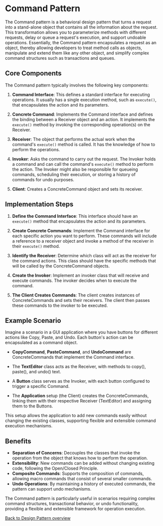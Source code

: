 # Command Pattern

The Command pattern is a behavioral design pattern that turns a request into a stand-alone object that contains all the information about the request. This transformation allows you to parameterize methods with different requests, delay or queue a request's execution, and support undoable operations. Essentially, the Command pattern encapsulates a request as an object, thereby allowing developers to treat method calls as objects, manipulate and extend them like any other object, and simplify complex command structures such as transactions and queues.

## Core Components

The Command pattern typically involves the following key components:

1. **Command Interface**: This defines a standard interface for executing operations. It usually has a single execution method, such as `execute()`, that encapsulates the action and its parameters.

2. **Concrete Command**: Implements the Command interface and defines the binding between a Receiver object and an action. It implements the `execute()` method by invoking the corresponding operation(s) on the Receiver.

3. **Receiver**: The object that performs the actual work when the command's `execute()` method is called. It has the knowledge of how to perform the operations.

4. **Invoker**: Asks the command to carry out the request. The Invoker holds a command and can call the command's `execute()` method to perform the action. The Invoker might also be responsible for queueing commands, scheduling their execution, or storing a history of commands for undo purposes.

5. **Client**: Creates a ConcreteCommand object and sets its receiver.

## Implementation Steps

1. **Define the Command Interface**: This interface should have an `execute()` method that encapsulates the action and its parameters.

2. **Create Concrete Commands**: Implement the Command interface for each specific action you want to perform. These commands will include a reference to a receiver object and invoke a method of the receiver in their `execute()` method.

3. **Identify the Receiver**: Determine which class will act as the receiver for the command actions. This class should have the specific methods that will be called by the ConcreteCommand objects.

4. **Create the Invoker**: Implement an invoker class that will receive and execute commands. The invoker decides when to execute the command.

5. **The Client Creates Commands**: The client creates instances of ConcreteCommands and sets their receivers. The client then passes these commands to the invoker to be executed.

## Example Scenario

Imagine a scenario in a GUI application where you have buttons for different actions like Copy, Paste, and Undo. Each button's action can be encapsulated as a command object.

- **CopyCommand**, **PasteCommand**, and **UndoCommand** are ConcreteCommands that implement the Command interface.

- The **TextEditor** class acts as the Receiver, with methods to copy(), paste(), and undo() text.

- A **Button** class serves as the Invoker, with each button configured to trigger a specific Command.

- The **Application** setup (the Client) creates the ConcreteCommands, linking them with their respective Receiver (TextEditor) and assigning them to the Buttons.

This setup allows the application to add new commands easily without changing the existing classes, supporting flexible and extensible command execution mechanisms.

## Benefits

- **Separation of Concerns**: Decouples the classes that invoke the operation from the object that knows how to perform the operation.
- **Extensibility**: New commands can be added without changing existing code, following the Open/Closed Principle.
- **Composite Commands**: Supports the composition of commands, allowing macro commands that consist of several smaller commands.
- **Undo Operations**: By maintaining a history of executed commands, the pattern can support undo mechanisms.

The Command pattern is particularly useful in scenarios requiring complex command structures, transactional behavior, or undo functionality, providing a flexible and extensible framework for operation execution.

[Back to Design Pattern overview](./README.md)
